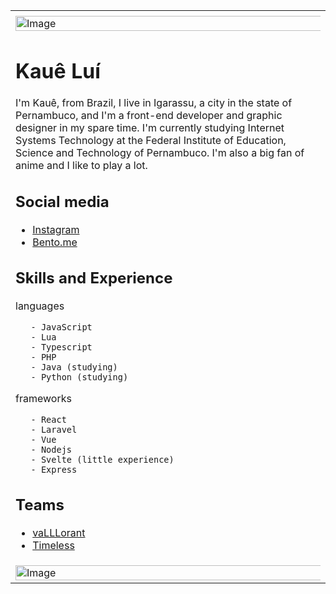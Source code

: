 <table>
    <tr>
    <td>
        <img src="https://github.com/KaueLui/kauelui/blob/main/imagem.png" alt="Image" style="width: 200%; margin-top: 6px; border: none;"/>

# Kauê Luí
I'm Kauê, from Brazil, I live in Igarassu, a city in the state of Pernambuco, and I'm a front-end developer and graphic designer in my spare time. I'm currently studying Internet Systems Technology at the Federal Institute of Education, Science and Technology of Pernambuco. I'm also a big fan of anime and I like to play a lot.

## Social media
- [Instagram](https://www.instagram.com/kuelui)
- [Bento.me](https://bento.me/kauelui)

## Skills and Experience
 languages
 ```
    - JavaScript
    - Lua
    - Typescript
    - PHP
    - Java (studying)
    - Python (studying)
 ```
frameworks
 ```
    - React
    - Laravel
    - Vue
    - Nodejs
    - Svelte (little experience)
    - Express
 ```
## Teams
- [vaLLLorant](https://x.com/vaLLLorant/media)
- [Timeless](https://github.com/Timeless-inc)


<img src="https://github.com/KaueLui/kauelui/blob/main/imagem-end.png" alt="Image" style="width: 200%; margin-top: 6px; border: none;"/>
</table>